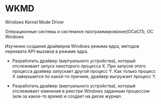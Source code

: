 # WKMD
Windows Kernel Mode Driver

Операционные системы и системное программирование(ОСиСП), ОС Windows

Изучение создания драйверов Windows режима ядра, методов перехвата API-вызовов в режиме ядра.

- Разработать драйвер (виртуального устройства), который отслеживает запуск некоторого процесса X. При запуске этого процесса драйвер 
запускает другой процесс Y. Как только процесс X завершается по какой-то причине, драйвер выгружает процесс Y.

- Разработать драйвер (виртуального устройства), который отслеживает измнения в реестре Windows заданным процессом (или за какое-то время) 
и создает на диске журнал.
